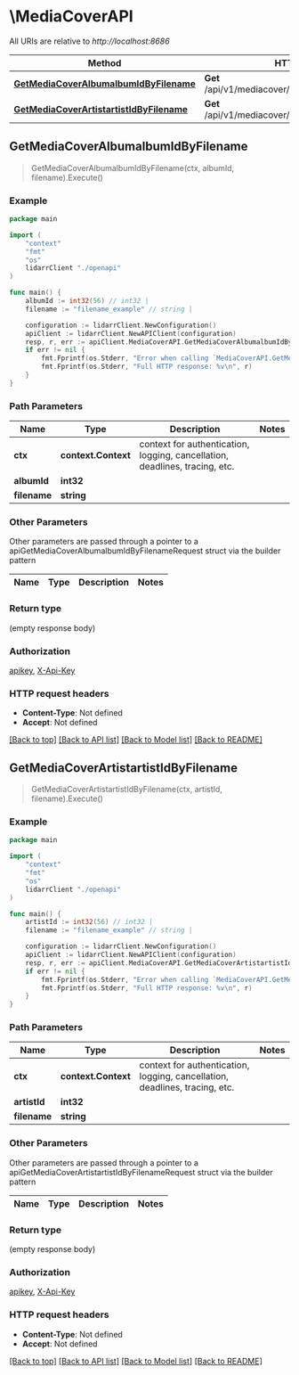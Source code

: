 # \MediaCoverAPI

All URIs are relative to *http://localhost:8686*

Method | HTTP request | Description
------------- | ------------- | -------------
[**GetMediaCoverAlbumalbumIdByFilename**](MediaCoverAPI.md#GetMediaCoverAlbumalbumIdByFilename) | **Get** /api/v1/mediacover/album/{albumId}/{filename} | 
[**GetMediaCoverArtistartistIdByFilename**](MediaCoverAPI.md#GetMediaCoverArtistartistIdByFilename) | **Get** /api/v1/mediacover/artist/{artistId}/{filename} | 



## GetMediaCoverAlbumalbumIdByFilename

> GetMediaCoverAlbumalbumIdByFilename(ctx, albumId, filename).Execute()



### Example

```go
package main

import (
    "context"
    "fmt"
    "os"
    lidarrClient "./openapi"
)

func main() {
    albumId := int32(56) // int32 | 
    filename := "filename_example" // string | 

    configuration := lidarrClient.NewConfiguration()
    apiClient := lidarrClient.NewAPIClient(configuration)
    resp, r, err := apiClient.MediaCoverAPI.GetMediaCoverAlbumalbumIdByFilename(context.Background(), albumId, filename).Execute()
    if err != nil {
        fmt.Fprintf(os.Stderr, "Error when calling `MediaCoverAPI.GetMediaCoverAlbumalbumIdByFilename``: %v\n", err)
        fmt.Fprintf(os.Stderr, "Full HTTP response: %v\n", r)
    }
}
```

### Path Parameters


Name | Type | Description  | Notes
------------- | ------------- | ------------- | -------------
**ctx** | **context.Context** | context for authentication, logging, cancellation, deadlines, tracing, etc.
**albumId** | **int32** |  | 
**filename** | **string** |  | 

### Other Parameters

Other parameters are passed through a pointer to a apiGetMediaCoverAlbumalbumIdByFilenameRequest struct via the builder pattern


Name | Type | Description  | Notes
------------- | ------------- | ------------- | -------------



### Return type

 (empty response body)

### Authorization

[apikey](../README.md#apikey), [X-Api-Key](../README.md#X-Api-Key)

### HTTP request headers

- **Content-Type**: Not defined
- **Accept**: Not defined

[[Back to top]](#) [[Back to API list]](../README.md#documentation-for-api-endpoints)
[[Back to Model list]](../README.md#documentation-for-models)
[[Back to README]](../README.md)


## GetMediaCoverArtistartistIdByFilename

> GetMediaCoverArtistartistIdByFilename(ctx, artistId, filename).Execute()



### Example

```go
package main

import (
    "context"
    "fmt"
    "os"
    lidarrClient "./openapi"
)

func main() {
    artistId := int32(56) // int32 | 
    filename := "filename_example" // string | 

    configuration := lidarrClient.NewConfiguration()
    apiClient := lidarrClient.NewAPIClient(configuration)
    resp, r, err := apiClient.MediaCoverAPI.GetMediaCoverArtistartistIdByFilename(context.Background(), artistId, filename).Execute()
    if err != nil {
        fmt.Fprintf(os.Stderr, "Error when calling `MediaCoverAPI.GetMediaCoverArtistartistIdByFilename``: %v\n", err)
        fmt.Fprintf(os.Stderr, "Full HTTP response: %v\n", r)
    }
}
```

### Path Parameters


Name | Type | Description  | Notes
------------- | ------------- | ------------- | -------------
**ctx** | **context.Context** | context for authentication, logging, cancellation, deadlines, tracing, etc.
**artistId** | **int32** |  | 
**filename** | **string** |  | 

### Other Parameters

Other parameters are passed through a pointer to a apiGetMediaCoverArtistartistIdByFilenameRequest struct via the builder pattern


Name | Type | Description  | Notes
------------- | ------------- | ------------- | -------------



### Return type

 (empty response body)

### Authorization

[apikey](../README.md#apikey), [X-Api-Key](../README.md#X-Api-Key)

### HTTP request headers

- **Content-Type**: Not defined
- **Accept**: Not defined

[[Back to top]](#) [[Back to API list]](../README.md#documentation-for-api-endpoints)
[[Back to Model list]](../README.md#documentation-for-models)
[[Back to README]](../README.md)

